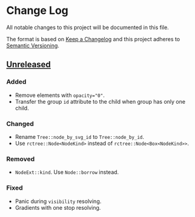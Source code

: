 # Change Log
All notable changes to this project will be documented in this file.

The format is based on [Keep a Changelog](http://keepachangelog.com/)
and this project adheres to [Semantic Versioning](http://semver.org/).

## [Unreleased]
### Added
- Remove elements with `opacity="0"`.
- Transfer the group `id` attribute to the child when group has only one child.

### Changed
- Rename `Tree::node_by_svg_id` to `Tree::node_by_id`.
- Use `rctree::Node<NodeKind>` instead of `rctree::Node<Box<NodeKind>>`.

### Removed
- `NodeExt::kind`. Use `Node::borrow` instead.

### Fixed
- Panic during `visibility` resolving.
- Gradients with one stop resolving.

[Unreleased]: https://github.com/RazrFalcon/usvg/compare/v0.1.1...HEAD
